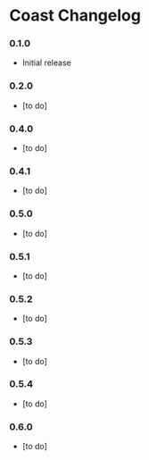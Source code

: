 # Coast Changelog

### 0.1.0

* Initial release

### 0.2.0

* [to do]

### 0.4.0

* [to do]

### 0.4.1

* [to do]

### 0.5.0

* [to do]

### 0.5.1

* [to do]

### 0.5.2

* [to do]

### 0.5.3

* [to do]

### 0.5.4

* [to do]

### 0.6.0

* [to do]
